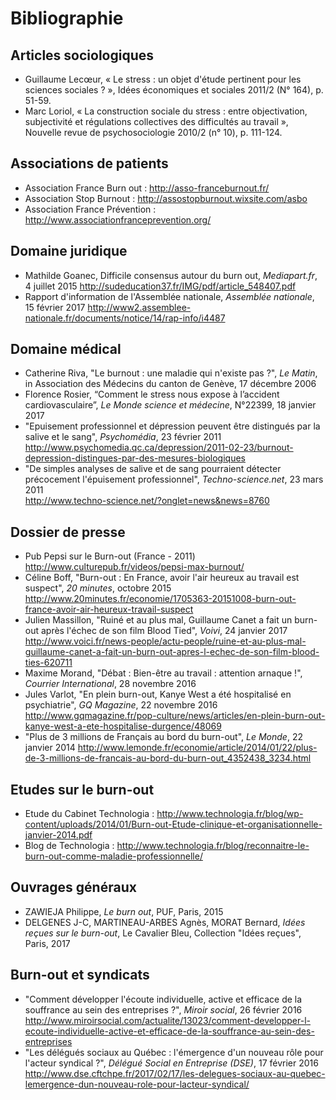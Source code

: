 # Bibliographie 


## Articles sociologiques 
- Guillaume Lecœur, « Le stress : un objet d'étude pertinent pour les sciences sociales ? », Idées économiques et sociales 2011/2 (N° 164), p. 51-59. 
- Marc Loriol, « La construction sociale du stress : entre objectivation, subjectivité et régulations collectives des difficultés au travail », Nouvelle revue de psychosociologie 2010/2 (n° 10), p. 111-124.

## Associations de patients  
- Association France Burn out : http://asso-franceburnout.fr/ 
- Association Stop Burnout : http://assostopburnout.wixsite.com/asbo
- Association France Prévention : http://www.associationfranceprevention.org/ 

## Domaine juridique 
- Mathilde Goanec, Difficile consensus autour du burn out, _Mediapart.fr_, 4 juillet 2015
http://sudeducation37.fr/IMG/pdf/article_548407.pdf 
- Rapport d'information de l'Assemblée nationale, _Assemblée nationale_, 15 février 2017 
http://www2.assemblee-nationale.fr/documents/notice/14/rap-info/i4487 

## Domaine médical
- Catherine Riva, "Le burnout : une maladie qui n'existe pas ?", _Le Matin_, in Association des Médecins du canton de Genève, 17 décembre 2006
- Florence Rosier, “Comment le stress nous expose à l’accident cardiovasculaire”, _Le Monde science et médecine_, N°22399, 18 janvier 2017 
- "Epuisement professionnel et dépression peuvent être distingués par la salive et le sang", _Psychomédia_, 23 février 2011
http://www.psychomedia.qc.ca/depression/2011-02-23/burnout-depression-distingues-par-des-mesures-biologiques 
- "De simples analyses de salive et de sang pourraient détecter précocement l'épuisement professionnel", _Techno-science.net_, 23 mars 2011  
http://www.techno-science.net/?onglet=news&news=8760 

## Dossier de presse 
- Pub Pepsi sur le Burn-out (France - 2011)
http://www.culturepub.fr/videos/pepsi-max-burnout/
- Céline Boff, "Burn-out : En France, avoir l'air heureux au travail est suspect", _20 minutes_, octobre 2015
http://www.20minutes.fr/economie/1705363-20151008-burn-out-france-avoir-air-heureux-travail-suspect 
- Julien Massillon, "Ruiné et au plus mal, Guillaume Canet a fait un burn-out après l'échec de son film Blood Tied", _Voivi_, 24 janvier 2017 
http://www.voici.fr/news-people/actu-people/ruine-et-au-plus-mal-guillaume-canet-a-fait-un-burn-out-apres-l-echec-de-son-film-blood-ties-620711
- Maxime Morand, "Débat : Bien-être au travail : attention arnaque !", _Courrier International_, 28 novembre 2016 
- Jules Varlot, "En plein burn-out, Kanye West a été hospitalisé en psychiatrie", _GQ Magazine_, 22 novembre 2016 
http://www.gqmagazine.fr/pop-culture/news/articles/en-plein-burn-out-kanye-west-a-ete-hospitalise-durgence/48069 
- "Plus de 3 millions de Français au bord du burn-out", _Le Monde_, 22 janvier 2014 
http://www.lemonde.fr/economie/article/2014/01/22/plus-de-3-millions-de-francais-au-bord-du-burn-out_4352438_3234.html

## Etudes sur le burn-out 
- Etude du Cabinet Technologia : http://www.technologia.fr/blog/wp-content/uploads/2014/01/Burn-out-Etude-clinique-et-organisationnelle-janvier-2014.pdf 	
- Blog de Technologia : http://www.technologia.fr/blog/reconnaitre-le-burn-out-comme-maladie-professionnelle/

## Ouvrages généraux 
- ZAWIEJA Philippe, _Le burn out_, PUF, Paris, 2015 
- DELGENES J-C, MARTINEAU-ARBES Agnès, MORAT Bernard, _Idées reçues sur le burn-out_, Le Cavalier Bleu, Collection "Idées reçues", Paris, 2017

## Burn-out et syndicats 
- "Comment développer l'écoute individuelle, active et efficace de la souffrance au sein des entreprises ?", _Miroir social_, 26 février 2016 
http://www.miroirsocial.com/actualite/13023/comment-developper-l-ecoute-individuelle-active-et-efficace-de-la-souffrance-au-sein-des-entreprises 
- "Les délégués sociaux au Québec : l'émergence d'un nouveau rôle pour l'acteur syndical ?", _Délégué Social en Entreprise (DSE)_, 17 février 2016 
http://www.dse.cftchpe.fr/2017/02/17/les-delegues-sociaux-au-quebec-lemergence-dun-nouveau-role-pour-lacteur-syndical/ 

